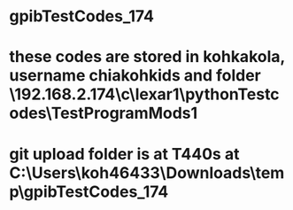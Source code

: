 # gpibTestCodes_174
# these codes are stored in kohkakola, username chiakohkids and folder \\192.168.2.174\c\lexar1\pythonTestcodes\TestProgramMods1
# git upload folder is at T440s at C:\Users\koh46433\Downloads\temp\gpibTestCodes_174
